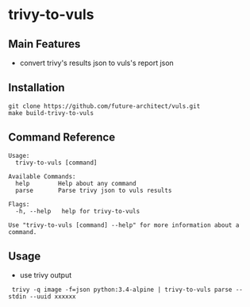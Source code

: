 # trivy-to-vuls

## Main Features

- convert trivy's results json to vuls's report json

## Installation

```
git clone https://github.com/future-architect/vuls.git
make build-trivy-to-vuls
```

## Command Reference

```
Usage:
  trivy-to-vuls [command]

Available Commands:
  help        Help about any command
  parse       Parse trivy json to vuls results

Flags:
  -h, --help   help for trivy-to-vuls

Use "trivy-to-vuls [command] --help" for more information about a command.
```

## Usage

- use trivy output

```
 trivy -q image -f=json python:3.4-alpine | trivy-to-vuls parse --stdin --uuid xxxxxx
```